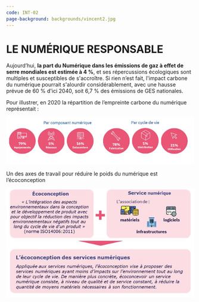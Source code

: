 ```yaml
---
code: INT-02
page-background: backgrounds/vincent2.jpg
---
```

# LE NUMÉRIQUE RESPONSABLE

Aujourd’hui, **la part du Numérique dans les émissions de gaz à effet de serre mondiales est estimée à 4 %**, et ses répercussions écologiques sont multiples et susceptibles de s'accroître. Si rien n’est fait, l'impact carbone du numérique pourrait s'alourdir considérablement, avec une hausse prévue de 60 % d'ici 2040, soit 6,7 % des émissions de GES nationales.

Pour illustrer, en 2020 la répartition de l’empreinte carbone du numérique représentait :

![Composant numerique](img/composant_numerique.jpg)

Un des axes de travail pour réduire le poids du numérique est l’écoconception

![Eco conception des services numeriques](img/ecoconception_des_services_numeriques.jpg)
